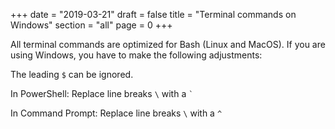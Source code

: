 +++
date = "2019-03-21"
draft = false
title = "Terminal commands on Windows"
section = "all"
page = 0
+++

All terminal commands are optimized for Bash (Linux and MacOS). If you are using Windows, you have to make the following adjustments:

The leading `$` can be ignored.

In PowerShell: Replace line breaks `\` with a <code>`</code>

In Command Prompt: Replace line breaks `\` with a `^`
